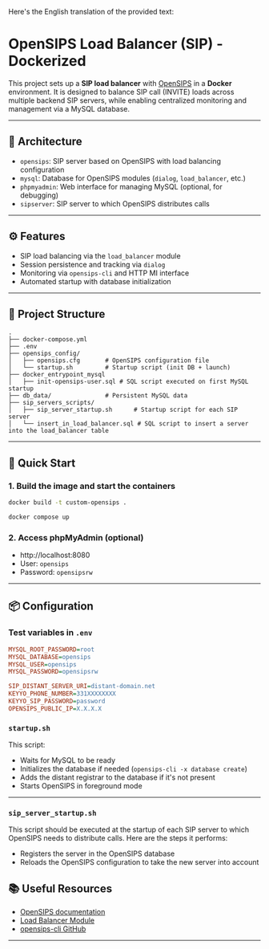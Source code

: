 Here's the English translation of the provided text:

# OpenSIPS Load Balancer (SIP) - Dockerized

This project sets up a **SIP load balancer** with [OpenSIPS](https://www.opensips.org/) in a **Docker** environment. It is designed to balance SIP call (INVITE) loads across multiple backend SIP servers, while enabling centralized monitoring and management via a MySQL database.

---

## 🧱 Architecture

- `opensips`: SIP server based on OpenSIPS with load balancing configuration
- `mysql`: Database for OpenSIPS modules (`dialog`, `load_balancer`, etc.)
- `phpmyadmin`: Web interface for managing MySQL (optional, for debugging)
- `sipserver`: SIP server to which OpenSIPS distributes calls

---

## ⚙️ Features

- SIP load balancing via the `load_balancer` module
- Session persistence and tracking via `dialog`
- Monitoring via `opensips-cli` and HTTP MI interface
- Automated startup with database initialization

---

## 📁 Project Structure

```
.
├── docker-compose.yml
├── .env
├── opensips_config/
│   ├── opensips.cfg       # OpenSIPS configuration file
│   └── startup.sh         # Startup script (init DB + launch)
├── docker_entrypoint_mysql
│   ├── init-opensips-user.sql # SQL script executed on first MySQL startup
├── db_data/               # Persistent MySQL data
├── sip_servers_scripts/
│   ├── sip_server_startup.sh      # Startup script for each SIP server
│   └── insert_in_load_balancer.sql # SQL script to insert a server into the load_balancer table

```

---

## 🚀 Quick Start

### 1. Build the image and start the containers

```bash
docker build -t custom-opensips .
```

```bash
docker compose up
```

### 2. Access phpMyAdmin (optional)

- http://localhost:8080
- User: `opensips`
- Password: `opensipsrw`

---

## 📦 Configuration

### Test variables in `.env`

```ini
MYSQL_ROOT_PASSWORD=root
MYSQL_DATABASE=opensips
MYSQL_USER=opensips
MYSQL_PASSWORD=opensipsrw

SIP_DISTANT_SERVER_URI=distant-domain.net
KEYYO_PHONE_NUMBER=331XXXXXXXX
KEYYO_SIP_PASSWORD=password
OPENSIPS_PUBLIC_IP=X.X.X.X
```

### `startup.sh`

This script:
- Waits for MySQL to be ready
- Initializes the database if needed (`opensips-cli -x database create`)
- Adds the distant registrar to the database if it's not present
- Starts OpenSIPS in foreground mode

---

### `sip_server_startup.sh`

This script should be executed at the startup of each SIP server to which OpenSIPS needs to distribute calls.
Here are the steps it performs:
- Registers the server in the OpenSIPS database
- Reloads the OpenSIPS configuration to take the new server into account

## 📚 Useful Resources

- [OpenSIPS documentation](https://opensips.org/Resources/DocsCookbooks)
- [Load Balancer Module](https://opensips.org/html/docs/modules/3.4.x/load_balancer.html)
- [opensips-cli GitHub](https://github.com/OpenSIPS/opensips-cli)

---